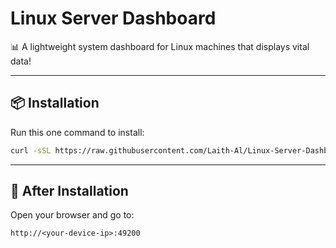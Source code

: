 # Linux Server Dashboard

📊 A lightweight system dashboard for Linux machines that displays vital data!

---

## 📦 Installation

Run this one command to install:

```bash
curl -sSL https://raw.githubusercontent.com/Laith-Al/Linux-Server-Dashboard/refs/heads/main/data/install.sh | bash
```

---

## 🚀 After Installation

Open your browser and go to:

```
http://<your-device-ip>:49200

```
